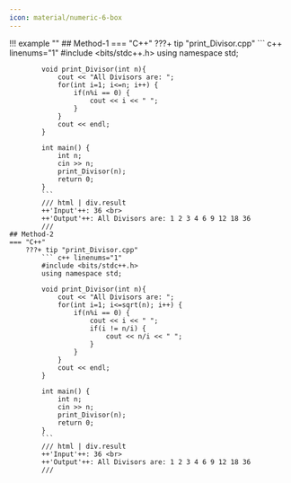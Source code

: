 ```yaml
---
icon: material/numeric-6-box
---
```


!!! example ""
    ## Method-1
    === "C++"
        ???+ tip "print_Divisor.cpp"
            ``` c++ linenums="1"
            #include <bits/stdc++.h>
            using namespace std;

            void print_Divisor(int n){
                cout << "All Divisors are: ";
                for(int i=1; i<=n; i++) {
                    if(n%i == 0) {
                        cout << i << " ";
                    }
                }
                cout << endl;
            }

            int main() {
                int n;
                cin >> n;
                print_Divisor(n);
                return 0;
            }
            ```
            /// html | div.result
            ++'Input'++: 36 <br>
            ++'Output'++: All Divisors are: 1 2 3 4 6 9 12 18 36
            ///
    ## Method-2
    === "C++"
        ???+ tip "print_Divisor.cpp"
            ``` c++ linenums="1"
            #include <bits/stdc++.h>
            using namespace std;

            void print_Divisor(int n){
                cout << "All Divisors are: ";
                for(int i=1; i<=sqrt(n); i++) {
                    if(n%i == 0) {
                        cout << i << " ";
                        if(i != n/i) {
                            cout << n/i << " "; 
                        }
                    }
                }
                cout << endl;
            }

            int main() {
                int n;
                cin >> n;
                print_Divisor(n);
                return 0;
            }
            ```
            /// html | div.result
            ++'Input'++: 36 <br>
            ++'Output'++: All Divisors are: 1 2 3 4 6 9 12 18 36
            ///